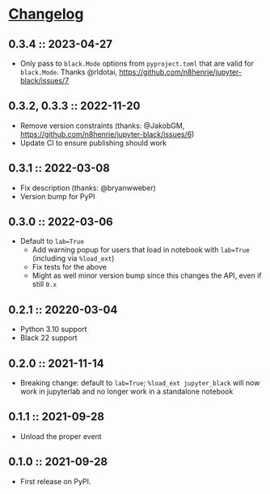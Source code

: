 # [Changelog](https://keepachangelog.com)

## 0.3.4 :: 2023-04-27

- Only pass to `black.Mode` options from `pyproject.toml` that are valid for
  `black.Mode`. Thanks @rldotai, https://github.com/n8henrie/jupyter-black/issues/7

## 0.3.2, 0.3.3 :: 2022-11-20

- Remove version constraints (thanks: @JakobGM, https://github.com/n8henrie/jupyter-black/issues/6)
- Update CI to ensure publishing should work

## 0.3.1 :: 2022-03-08

- Fix description (thanks: @bryanwweber)
- Version bump for PyPI

## 0.3.0 :: 2022-03-06

- Default to `lab=True`
    - Add warning popup for users that load in notebook with `lab=True`
      (including via `%load_ext`)
    - Fix tests for the above
    - Might as well minor version bump since this changes the API, even if
      still `0.x`

## 0.2.1 :: 20220-03-04

- Python 3.10 support
- Black 22 support

## 0.2.0 :: 2021-11-14

- Breaking change: default to `lab=True`; `%load_ext jupyter_black` will now
  work in jupyterlab and no longer work in a standalone notebook

## 0.1.1 :: 2021-09-28

- Unload the proper event

## 0.1.0 :: 2021-09-28

- First release on PyPI.
